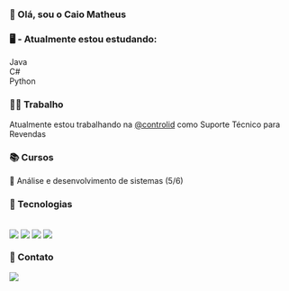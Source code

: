 ### 👋 Olá, sou o Caio Matheus

### 🖥️ - Atualmente estou estudando: 

Java <br/>
C# <br/>
Python

### 👨‍💼 Trabalho

Atualmente estou trabalhando na <a href="https://www.controlid.com.br/" target="_blank">@controlid</a> como Suporte Técnico para Revendas

### 📚 Cursos

📕 Análise e desenvolvimento de sistemas (5/6)

### 📖 Tecnologias
<div style="display: inline_block"><br/>
<img align="center" alt"java" src="https://img.shields.io/badge/Java-ED8B00?style=for-the-badge&logo=openjdk&logoColor=white">
<img align="center" alt"html5" src="https://img.shields.io/badge/HTML5-E34F26?style=for-the-badge&logo=html5&logoColor=white">
<img align="center" alt"css" src="https://img.shields.io/badge/CSS3-1572B6?style=for-the-badge&logo=css3&logoColor=white">
<img align="center" alt"css" src="https://img.shields.io/badge/Python-14354C?style=for-the-badge&logo=python&logoColor=white">

### 📧 Contato

<a href="https://www.linkedin.com/in/caio-matheus-b68977236/" target="_blank"><img src="https://img.shields.io/badge/-LinkedIn-%230077B5?style=for-the-badge&logo=linkedin&logoColor=white" target="_blank"></a> 
